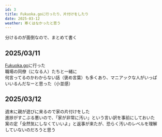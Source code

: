 ```yaml
---
id: 3
title: Fukuoka.goに行ったり、片付けをしたり
date: 2025-03-12
weather: 寒くはなかったと思う
---
```


分けるのが面倒なので、まとめて書く  
## 2025/03/11  
[Fukuoka.go](https://fukuokago.connpass.com/event/344467/)に行った  
職場の同僚（になる人）たちと一緒に  
何言ってるのかわからない話（褒め言葉）も多くあり、マニアックな人がいっぱいいるんだなーと思った（小並感）  
  
## 2025/03/12  
週末に親が遊びに来るので家の片付けをした  
進捗がすこぶる悪いので、「家が非常に汚い」という言い訳を事前にしておいた  
案の定「全然気にしなくていいよ」と返事が来たが、恐らく汚いのレベルを理解していないのだろうと思う  
